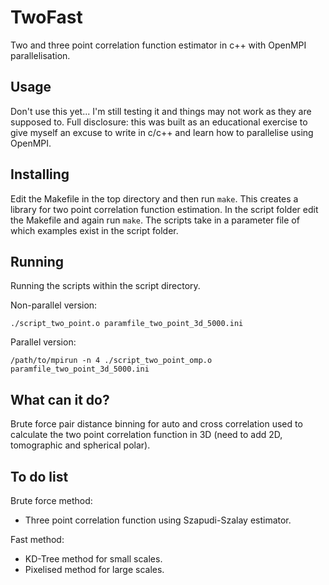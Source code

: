 # TwoFast

Two and three point correlation function estimator in c++ with OpenMPI parallelisation.

## Usage

Don't use this yet... I'm still testing it and things may not work as they are supposed to.
Full disclosure: this was built as an educational exercise to give myself an excuse to write
in c/c++ and learn how to parallelise using OpenMPI.

## Installing

Edit the Makefile in the top directory and then run `make`. This creates a library
for two point correlation function estimation. In the script folder edit the Makefile
and again run `make`. The scripts take in a parameter file of which examples exist
in the script folder.

## Running

Running the scripts within the script directory.

Non-parallel version:

``./script_two_point.o paramfile_two_point_3d_5000.ini``

Parallel version:

``/path/to/mpirun -n 4 ./script_two_point_omp.o paramfile_two_point_3d_5000.ini``

## What can it do?

Brute force pair distance binning for auto and cross correlation used to calculate
the two point correlation function in 3D (need to add 2D, tomographic and spherical polar).

## To do list

Brute force method:
- Three point correlation function using Szapudi-Szalay estimator.

Fast method:
- KD-Tree method for small scales.
- Pixelised method for large scales.
